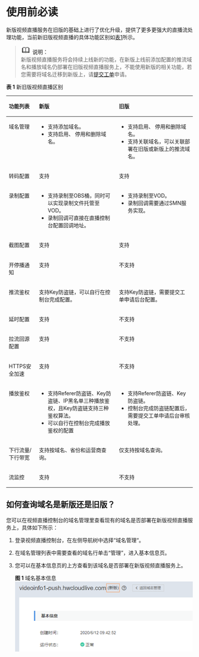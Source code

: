# 使用前必读<a name="live_01_0055"></a>

新版视频直播服务在旧版的基础上进行了优化升级，提供了更多更强大的直播流处理功能，当前新旧版视频直播的具体功能区别如[表1](#table4611121782011)所示。

>![](public_sys-resources/icon-note.gif) **说明：**   
>新版视频直播服务将会持续上线新的功能，在新版上线前添加配置的推流域名和播放域名仍部署在旧版视频直播服务上，不能使用新版的相关功能，若您需要将域名迁移到新版上，请[提交工单](https://console.huaweicloud.com/ticket/?#/ticketindex/business?productTypeId=ffb4ebf5fb094bc6aef0129c276ce42e)申请。  

**表 1**  新旧版视频直播区别

<a name="table4611121782011"></a>
<table><thead align="left"><tr id="row136116178205"><th class="cellrowborder" valign="top" width="16.16161616161616%" id="mcps1.2.4.1.1"><p id="p176111217192010"><a name="p176111217192010"></a><a name="p176111217192010"></a>功能列表</p>
</th>
<th class="cellrowborder" valign="top" width="42.86428642864286%" id="mcps1.2.4.1.2"><p id="p161121719209"><a name="p161121719209"></a><a name="p161121719209"></a>新版</p>
</th>
<th class="cellrowborder" valign="top" width="40.97409740974097%" id="mcps1.2.4.1.3"><p id="p136111517112010"><a name="p136111517112010"></a><a name="p136111517112010"></a>旧版</p>
</th>
</tr>
</thead>
<tbody><tr id="row861141712013"><td class="cellrowborder" valign="top" width="16.16161616161616%" headers="mcps1.2.4.1.1 "><p id="p561111722013"><a name="p561111722013"></a><a name="p561111722013"></a>域名管理</p>
</td>
<td class="cellrowborder" valign="top" width="42.86428642864286%" headers="mcps1.2.4.1.2 "><a name="ul1549718684618"></a><a name="ul1549718684618"></a><ul id="ul1549718684618"><li>支持添加域名。</li><li>支持启用、 停用和删除域名。</li></ul>
</td>
<td class="cellrowborder" valign="top" width="40.97409740974097%" headers="mcps1.2.4.1.3 "><a name="ul168301122104611"></a><a name="ul168301122104611"></a><ul id="ul168301122104611"><li>支持启用、 停用和删除域名。</li><li>支持关联域名，可以关联部署在旧版或新版上的推流域名。</li></ul>
</td>
</tr>
<tr id="row161171711202"><td class="cellrowborder" valign="top" width="16.16161616161616%" headers="mcps1.2.4.1.1 "><p id="p1161119178209"><a name="p1161119178209"></a><a name="p1161119178209"></a>转码配置</p>
</td>
<td class="cellrowborder" valign="top" width="42.86428642864286%" headers="mcps1.2.4.1.2 "><p id="p10611131742014"><a name="p10611131742014"></a><a name="p10611131742014"></a>支持</p>
</td>
<td class="cellrowborder" valign="top" width="40.97409740974097%" headers="mcps1.2.4.1.3 "><p id="p183402557488"><a name="p183402557488"></a><a name="p183402557488"></a>支持</p>
</td>
</tr>
<tr id="row1611217132012"><td class="cellrowborder" valign="top" width="16.16161616161616%" headers="mcps1.2.4.1.1 "><p id="p561120172204"><a name="p561120172204"></a><a name="p561120172204"></a>录制配置</p>
</td>
<td class="cellrowborder" valign="top" width="42.86428642864286%" headers="mcps1.2.4.1.2 "><a name="ul1753294124916"></a><a name="ul1753294124916"></a><ul id="ul1753294124916"><li>支持录制至OBS桶，同时可以实现录制文件托管至VOD。</li><li>录制回调可直接在直播控制台配置回调地址。</li></ul>
</td>
<td class="cellrowborder" valign="top" width="40.97409740974097%" headers="mcps1.2.4.1.3 "><a name="ul37501340125619"></a><a name="ul37501340125619"></a><ul id="ul37501340125619"><li>支持录制至VOD。</li><li>录制回调需要通过SMN服务实现。</li></ul>
</td>
</tr>
<tr id="row5479133711493"><td class="cellrowborder" valign="top" width="16.16161616161616%" headers="mcps1.2.4.1.1 "><p id="p1847963774912"><a name="p1847963774912"></a><a name="p1847963774912"></a>截图配置</p>
</td>
<td class="cellrowborder" valign="top" width="42.86428642864286%" headers="mcps1.2.4.1.2 "><p id="p949624810110"><a name="p949624810110"></a><a name="p949624810110"></a>支持</p>
</td>
<td class="cellrowborder" valign="top" width="40.97409740974097%" headers="mcps1.2.4.1.3 "><p id="p749624812111"><a name="p749624812111"></a><a name="p749624812111"></a>支持</p>
</td>
</tr>
<tr id="row1251012585115"><td class="cellrowborder" valign="top" width="16.16161616161616%" headers="mcps1.2.4.1.1 "><p id="p155107588115"><a name="p155107588115"></a><a name="p155107588115"></a>开停播通知</p>
</td>
<td class="cellrowborder" valign="top" width="42.86428642864286%" headers="mcps1.2.4.1.2 "><p id="p145101558151113"><a name="p145101558151113"></a><a name="p145101558151113"></a>支持</p>
</td>
<td class="cellrowborder" valign="top" width="40.97409740974097%" headers="mcps1.2.4.1.3 "><p id="p125102058191112"><a name="p125102058191112"></a><a name="p125102058191112"></a>不支持</p>
</td>
</tr>
<tr id="row1497518288129"><td class="cellrowborder" valign="top" width="16.16161616161616%" headers="mcps1.2.4.1.1 "><p id="p10975172814128"><a name="p10975172814128"></a><a name="p10975172814128"></a>推流鉴权</p>
</td>
<td class="cellrowborder" valign="top" width="42.86428642864286%" headers="mcps1.2.4.1.2 "><p id="p6975428121216"><a name="p6975428121216"></a><a name="p6975428121216"></a>支持Key防盗链，可以自行在控制台完成配置。</p>
</td>
<td class="cellrowborder" valign="top" width="40.97409740974097%" headers="mcps1.2.4.1.3 "><p id="p197522821219"><a name="p197522821219"></a><a name="p197522821219"></a>支持Key防盗链，需要提交工单申请后台配置。</p>
</td>
</tr>
<tr id="row169245616162"><td class="cellrowborder" valign="top" width="16.16161616161616%" headers="mcps1.2.4.1.1 "><p id="p1269255601616"><a name="p1269255601616"></a><a name="p1269255601616"></a>延时配置</p>
</td>
<td class="cellrowborder" valign="top" width="42.86428642864286%" headers="mcps1.2.4.1.2 "><p id="p393018618179"><a name="p393018618179"></a><a name="p393018618179"></a>支持</p>
</td>
<td class="cellrowborder" valign="top" width="40.97409740974097%" headers="mcps1.2.4.1.3 "><p id="p1393036121711"><a name="p1393036121711"></a><a name="p1393036121711"></a>不支持</p>
</td>
</tr>
<tr id="row344641219177"><td class="cellrowborder" valign="top" width="16.16161616161616%" headers="mcps1.2.4.1.1 "><p id="p1244721214172"><a name="p1244721214172"></a><a name="p1244721214172"></a>拉流回源配置</p>
</td>
<td class="cellrowborder" valign="top" width="42.86428642864286%" headers="mcps1.2.4.1.2 "><p id="p326135831715"><a name="p326135831715"></a><a name="p326135831715"></a>支持</p>
</td>
<td class="cellrowborder" valign="top" width="40.97409740974097%" headers="mcps1.2.4.1.3 "><p id="p52635821719"><a name="p52635821719"></a><a name="p52635821719"></a>不支持</p>
</td>
</tr>
<tr id="row45169131819"><td class="cellrowborder" valign="top" width="16.16161616161616%" headers="mcps1.2.4.1.1 "><p id="p125161014185"><a name="p125161014185"></a><a name="p125161014185"></a>HTTPS安全加速</p>
</td>
<td class="cellrowborder" valign="top" width="42.86428642864286%" headers="mcps1.2.4.1.2 "><p id="p2036131912183"><a name="p2036131912183"></a><a name="p2036131912183"></a>支持</p>
</td>
<td class="cellrowborder" valign="top" width="40.97409740974097%" headers="mcps1.2.4.1.3 "><p id="p1136171919183"><a name="p1136171919183"></a><a name="p1136171919183"></a>不支持</p>
</td>
</tr>
<tr id="row15693822131813"><td class="cellrowborder" valign="top" width="16.16161616161616%" headers="mcps1.2.4.1.1 "><p id="p1693822191813"><a name="p1693822191813"></a><a name="p1693822191813"></a>播放鉴权</p>
</td>
<td class="cellrowborder" valign="top" width="42.86428642864286%" headers="mcps1.2.4.1.2 "><a name="ul3896435181912"></a><a name="ul3896435181912"></a><ul id="ul3896435181912"><li>支持Referer防盗链、Key防盗链、IP黑名单三种播放鉴权，且Key防盗链支持三种鉴权算法。</li><li>可以自行在控制台完成播放鉴权的配置</li></ul>
</td>
<td class="cellrowborder" valign="top" width="40.97409740974097%" headers="mcps1.2.4.1.3 "><a name="ul18354114142014"></a><a name="ul18354114142014"></a><ul id="ul18354114142014"><li>支持Referer防盗链、Key防盗链。</li><li>控制台完成防盗链配置后，需要提交工单申请后台审核处理。</li></ul>
</td>
</tr>
<tr id="row1470425462010"><td class="cellrowborder" valign="top" width="16.16161616161616%" headers="mcps1.2.4.1.1 "><p id="p87041154192012"><a name="p87041154192012"></a><a name="p87041154192012"></a>下行流量/下行带宽</p>
</td>
<td class="cellrowborder" valign="top" width="42.86428642864286%" headers="mcps1.2.4.1.2 "><p id="p12704195442017"><a name="p12704195442017"></a><a name="p12704195442017"></a>支持按域名、省份和运营商查询。</p>
</td>
<td class="cellrowborder" valign="top" width="40.97409740974097%" headers="mcps1.2.4.1.3 "><p id="p20704135492017"><a name="p20704135492017"></a><a name="p20704135492017"></a>仅支持按域名查询。</p>
</td>
</tr>
<tr id="row181181045152119"><td class="cellrowborder" valign="top" width="16.16161616161616%" headers="mcps1.2.4.1.1 "><p id="p51181345142117"><a name="p51181345142117"></a><a name="p51181345142117"></a>流监控</p>
</td>
<td class="cellrowborder" valign="top" width="42.86428642864286%" headers="mcps1.2.4.1.2 "><p id="p171181459215"><a name="p171181459215"></a><a name="p171181459215"></a>支持</p>
</td>
<td class="cellrowborder" valign="top" width="40.97409740974097%" headers="mcps1.2.4.1.3 "><p id="p1311844552117"><a name="p1311844552117"></a><a name="p1311844552117"></a>不支持</p>
</td>
</tr>
</tbody>
</table>

## 如何查询域名是新版还是旧版？<a name="section578714885910"></a>

您可以在视频直播控制台的域名管理里查看现有的域名是否部署在新版视频直播服务上，具体如下所示：

1.  登录视频直播控制台，在左侧导航树中选择“域名管理“。
2.  在域名管理列表中需要查看的域名行单击“管理”，进入基本信息页。
3.  您可以在基本信息页的上方查看到该域名是否部署在新版视频直播服务上。

    **图 1**  域名基本信息<a name="fig521131114319"></a>  
    ![](figures/域名基本信息.png "域名基本信息")


